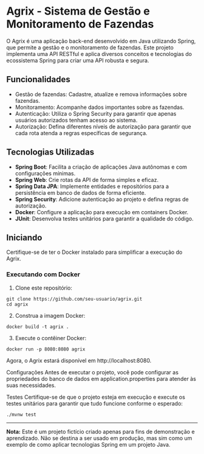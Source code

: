 # Agrix - Sistema de Gestão e Monitoramento de Fazendas

O Agrix é uma aplicação back-end desenvolvido em Java utilizando Spring, que permite a gestão e o monitoramento de fazendas. 
Este projeto implementa uma API RESTful e aplica diversos conceitos e tecnologias do ecossistema Spring para criar uma API robusta e segura.

## Funcionalidades

- Gestão de fazendas: Cadastre, atualize e remova informações sobre fazendas.
- Monitoramento: Acompanhe dados importantes sobre as fazendas.
- Autenticação: Utiliza o Spring Security para garantir que apenas usuários autorizados tenham acesso ao sistema.
- Autorização: Defina diferentes níveis de autorização para garantir que cada rota atenda a regras específicas de segurança.

## Tecnologias Utilizadas

- **Spring Boot**: Facilita a criação de aplicações Java autônomas e com configurações mínimas.
- **Spring Web**: Crie rotas da API de forma simples e eficaz.
- **Spring Data JPA**: Implemente entidades e repositórios para a persistência em banco de dados de forma eficiente.
- **Spring Security**: Adicione autenticação ao projeto e defina regras de autorização.
- **Docker**: Configure a aplicação para execução em containers Docker.
- **JUnit**: Desenvolva testes unitários para garantir a qualidade do código.

## Iniciando

Certifique-se de ter o Docker instalado para simplificar a execução do Agrix.

### Executando com Docker

1. Clone este repositório:

```
git clone https://github.com/seu-usuario/agrix.git
cd agrix
```

2. Construa a imagem Docker:
```
docker build -t agrix .
```

3. Execute o contêiner Docker:
```
docker run -p 8080:8080 agrix
```

Agora, o Agrix estará disponível em http://localhost:8080.

Configurações
Antes de executar o projeto, você pode configurar as propriedades do banco de dados em application.properties para atender às suas necessidades.

Testes
Certifique-se de que o projeto esteja em execução e execute os testes unitários para garantir que tudo funcione conforme o esperado:
```
./mvnw test
```

---

**Nota:** Este é um projeto fictício criado apenas para fins de demonstração e aprendizado. Não se destina a ser usado em produção, mas sim como um exemplo de como aplicar tecnologias Spring em um projeto Java.
